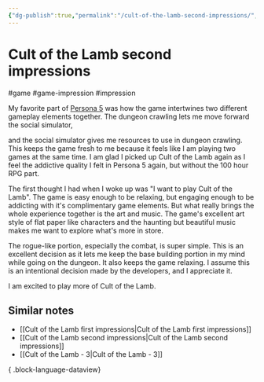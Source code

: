 ```yaml
---
{"dg-publish":true,"permalink":"/cult-of-the-lamb-second-impressions/","created":"2024-01-03T10:20:07.184+09:00","updated":"2024-01-03T11:23:25.061+09:00"}
---
```


# Cult of the Lamb second impressions

#game #game-impression #impression 

My favorite part of [Persona 5](https://en.wikipedia.org/wiki/Persona_5) was how the game intertwines two different gameplay elements together. The dungeon crawling lets me move forward the social simulator, 

and the social simulator gives me resources to use in dungeon crawling. This keeps the game fresh to me because it feels like I am playing two games at the same time. I am glad I picked up Cult of the Lamb again as I feel the addictive quality I felt in Persona 5 again, but without the 100 hour RPG part.

The first thought I had when I woke up was "I want to play Cult of the Lamb". The game is easy enough to be relaxing, but engaging enough to be addicting with it's complimentary game elements. But what really brings the whole experience together is the art and music. The game's excellent art style of flat paper like characters and the haunting but beautiful music makes me want to explore what's more in store.

The rogue-like portion, especially the combat, is super simple. This is an excellent decision as it lets me keep the base building portion in my mind while going on the dungeon. It also keeps the game relaxing. I assume this is an intentional decision made by the developers, and I appreciate it.

I am excited to play more of Cult of the Lamb.

## Similar notes

- [[Cult of the Lamb first impressions\|Cult of the Lamb first impressions]]
- [[Cult of the Lamb second impressions\|Cult of the Lamb second impressions]]
- [[Cult of the Lamb - 3\|Cult of the Lamb - 3]]

{ .block-language-dataview}
